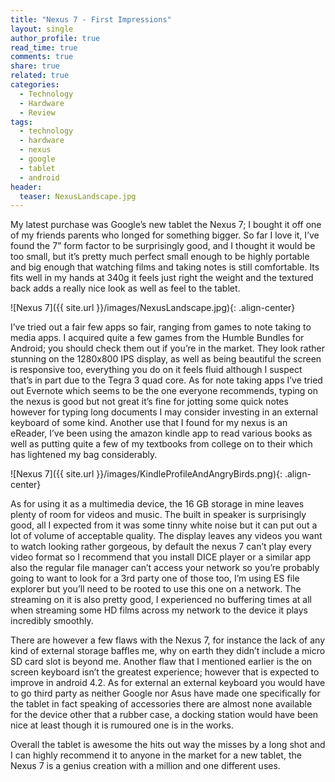```yaml
---
title: "Nexus 7 - First Impressions"
layout: single
author_profile: true
read_time: true
comments: true
share: true
related: true
categories:
  - Technology
  - Hardware
  - Review
tags:
  - technology
  - hardware
  - nexus
  - google
  - tablet
  - android
header:
  teaser: NexusLandscape.jpg
---
```


My latest purchase was Google’s new tablet the Nexus 7; I bought it off one of my friends parents who longed for something bigger. So far I love it, I’ve found the 7” form factor to be surprisingly good, and I thought it would be too small, but it’s pretty much perfect small enough to be highly portable and big enough that watching films and taking notes is still comfortable. Its fits well in my hands at 340g it feels just right the weight and the textured back adds a really nice look as well as feel to the tablet.

![Nexus 7]({{ site.url }}/images/NexusLandscape.jpg){: .align-center}

I’ve tried out a fair few apps so fair, ranging from games to note taking to media apps. I acquired quite a few games from the Humble Bundles for Android; you should check them out if you’re in the market. They look rather stunning on the 1280x800 IPS display, as well as being beautiful the screen is responsive too, everything you do on it feels fluid although I suspect that’s in part due to the Tegra 3 quad core. As for note taking apps I’ve tried out Evernote which seems to be the one everyone recommends, typing on the nexus is good but not great it’s fine for jotting some quick notes however for typing long documents I may consider investing in an external keyboard of some kind. Another use that I found for my nexus is an eReader, I’ve been using the amazon kindle app to read various books as well as putting quite a few of my textbooks from college on to their which has lightened my bag considerably.

![Nexus 7]({{ site.url }}/images/KindleProfileAndAngryBirds.png){: .align-center}

As for using it as a multimedia device, the 16 GB storage in mine leaves plenty of room for videos and music. The built in speaker is surprisingly good, all I expected from it was some tinny white noise but it can put out a lot of volume of acceptable quality. The display leaves any videos you want to watch looking rather gorgeous, by default the nexus 7 can’t play every video format so I recommend that you install DICE player or a similar app also the regular file manager can’t access your network so you’re probably going to want to look for a 3rd party one of those too, I’m using ES file explorer but you’ll need to be rooted to use this one on a network. The streaming on it is also pretty good, I experienced no buffering times at all when streaming some HD films across my network to the device it plays incredibly smoothly.

There are however a few flaws with the Nexus 7, for instance the lack of any kind of external storage baffles me, why on earth they didn’t include a micro SD card slot is beyond me. Another flaw that I mentioned earlier is the on screen keyboard isn’t the greatest experience; however that is expected to improve in android 4.2. As for external an external keyboard you would have to go third party as neither Google nor Asus have made one specifically for the tablet in fact speaking of accessories there are almost none available for the device other that a rubber case, a docking station would have been nice at least though it is rumoured one is in the works.

Overall the tablet is awesome the hits out way the misses by a long shot and I can highly recommend it to anyone in the market for a new tablet, the Nexus 7 is a genius creation with a million and one different uses.